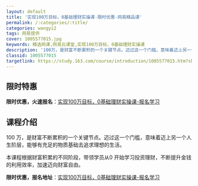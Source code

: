 ```yaml
---
layout: default
title: '实现100万目标，0基础理财实操课-限时优惠-网易精品课'
permalink: /:categories/:title/
categories: wangyi2
tags: 网易提供
cover: 1005577015.jpg
keywords: 精选网课,网易云课堂,实现100万目标，0基础理财实操课
description: '100万，是财富不断累积的一个关键节点。迈过这一个门槛，意味着迈上另一个人生阶层，能够有充足的物质基础去追求理想的生活。'
classid: 1005577015
targetlink: https://study.163.com/course/introduction/1005577015.htm?share=1&shareId=1025206652&utm_campaign=share&utm_medium=iphoneShare&utm_source=&utm_u=1025206652
---
```


## 限时特惠

**限时优惠，火速报名**：[实现100万目标，0基础理财实操课-报名学习](https://study.163.com/course/introduction/1005577015.htm?share=1&shareId=1025206652&utm_campaign=share&utm_medium=iphoneShare&utm_source=&utm_u=1025206652)

## 课程介绍

100 万，是财富不断累积的一个关键节点。迈过这一个门槛，意味着迈上另一个人生阶层，能够有充足的物质基础去追求理想的生活。

本课程根据财富积累的不同阶段，带领学员从0 开始学习投资理财，不断提升金钱的利用效率，加速迈向财富自由。

**限时优惠，报名地址**：[实现100万目标，0基础理财实操课-报名学习](https://study.163.com/course/introduction/1005577015.htm?share=1&shareId=1025206652&utm_campaign=share&utm_medium=iphoneShare&utm_source=&utm_u=1025206652)


